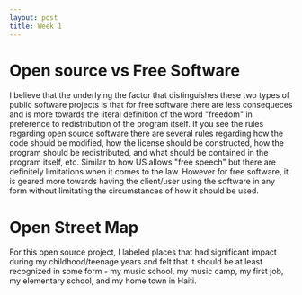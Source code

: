 ```yaml
---
layout: post
title: Week 1
---
```



# Open source vs Free Software

I believe that the underlying the factor that distinguishes these two types of public software projects is that for free software there are less consequeces and is more towards the literal definition of the word "freedom" in preference to redistribution of the program itself. If you see the rules regarding open source software there are several rules regarding how the code should be modified, how the license should be constructed, how the program should be redistributed, and what should be contained in the program itself, etc. Similar to how US allows "free speech" but there are definitely limitations when it comes to the law. However for free software, it is geared more towards having the client/user using the software in any form without limitating the circumstances of how it should be used.
    
# Open Street Map

For this open source project, I labeled places that had significant impact during my childhood/teenage years and felt that it should be at least recognized in some form - my music school, my music camp, my first job, my elementary school, and my home town in Haiti. 
